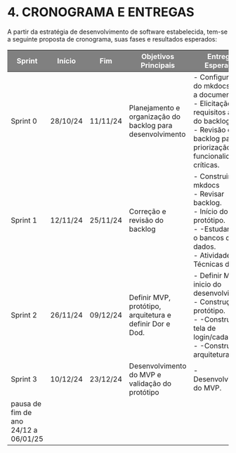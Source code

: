 # **4. CRONOGRAMA E ENTREGAS**

A partir da estratégia de desenvolvimento de software estabelecida, tem-se a seguinte proposta de cronograma, suas fases e resultados esperados:

<table>
  <thead>
    <tr style="background-color: gray; color: white;">
      <th>Sprint</th>
      <th>Início</th>
      <th>Fim</th>
      <th>Objetivos Principais</th>
      <th>Entregas Esperadas</th>
    </tr>
  </thead>
  <tbody>
    <tr>
      <td>Sprint 0</td>
      <td>28/10/24</td>
      <td>11/11/24</td>
      <td>Planejamento e organização do backlog para desenvolvimento</td>
      <td>- Configuração do mkdocs para a documentação.<br>- Elicitação dos requisitos a partir do backlog.<br>- Revisão do backlog para priorização das funcionalidades críticas.</td>
    </tr>
    <tr>
      <td>Sprint 1</td>
      <td>12/11/24</td>
      <td>25/11/24</td>
      <td>Correção e revisão do backlog </td>
      <td> - Construir o mkdocs <br>- Revisar backlog.<br>- Início do protótipo. <br>- -Estudar sobre o bancos de dados.<br>- Atividades e Técnicas de ER </td>
    </tr>
    <tr>
      <td>Sprint 2</td>
      <td>26/11/24</td>
      <td>09/12/24</td>
      <td>Definir MVP, protótipo, arquitetura e definir Dor e Dod.</td>
      <td>- Definir MPV e inicio do desenvolvimento.<br>- Construção do protótipo.<br>- -Construir a tela de login/cadastro.<br>- -Construir a arquitetura.</td>
    </tr>
    <tr>
      <td>Sprint 3</td>
      <td>10/12/24</td>
      <td>23/12/24</td>
      <td>Desenvolvimento do MVP e validação do protótipo</td>
      <td>- Desenvolvimento do MVP.</td>
    </tr>
    <tr>
      <td>pausa de fim de ano 24/12 a 06/01/25</td>
    </tr>
  </tbody>
</table>
